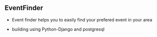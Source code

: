 ## EventFinder

- Event finder helps you to easily find your prefered event in your area

- building using Python-Django and postgresql
